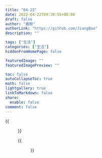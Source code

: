 ```yaml
---
title: "04-22"
date: 2022-04-22T09:30:55+08:00
draft: false
author: "酱鲍"
authorLink: "https://github.com/JiangBao"
description: ""

tags: ["生活"]
categories: ["生活"]
hiddenFromHomePage: false

featuredImage: ""
featuredImagePreview: ""

toc: false
autoCollapseToc: true
math: false
lightgallery: true
linkToMarkdown: false
share:
  enable: false
comment: false
---
```


<!--more-->

{{<figure src="https://jiangbao-1258001083.cos.ap-shanghai.myqcloud.com/keyboard-before.jpg" width="600" title="一定不是因为无聊 🤡">}}

{{<figure src="https://jiangbao-1258001083.cos.ap-shanghai.myqcloud.com/keyboard-after.jpg" width="600">}}